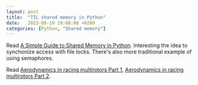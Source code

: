 ```yaml
---
layout: post
title:  "TIL shared memory in Python"
date:   2023-09-19 19:08:00 +0200
categories: [Python, "Shared memory"]
---
```

Read [A Simple Guide to Shared Memory in Python](https://python.plainenglish.io/a-simple-guide-to-shared-memory-in-python-3c2e946ece0). Interesting the idea to synchonize access with file locks. There's also more traditional example of using semaphores. 

Read [Aerodynamics in racing multirotors Part 1](http://shrediquette.blogspot.com/2015/08/aerodynamics-in-racing-multirotors.html), [Aerodynamics in racing multirotors Part 2](http://shrediquette.blogspot.com/2015/12/aerodynamics-in-racing-multirotors-part.html).

